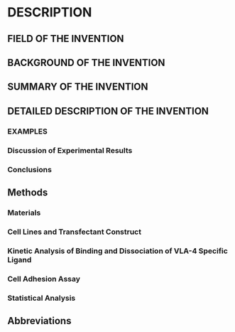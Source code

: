 # DESCRIPTION

## FIELD OF THE INVENTION

## BACKGROUND OF THE INVENTION

## SUMMARY OF THE INVENTION

## DETAILED DESCRIPTION OF THE INVENTION

### EXAMPLES

### Discussion of Experimental Results

### Conclusions

## Methods

### Materials

### Cell Lines and Transfectant Construct

### Kinetic Analysis of Binding and Dissociation of VLA-4 Specific Ligand

### Cell Adhesion Assay

### Statistical Analysis

## Abbreviations


